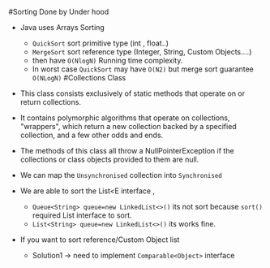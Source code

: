 
#Sorting Done by Under hood 
- Java uses Arrays Sorting
  - `QuickSort` sort primitive type (int , float..) 
  - `MergeSort` sort reference type (Integer, String, Custom Objects....)
  - then have `O(NlogN)` Running time complexity.
  - In worst case `QuickSort` may have `O(N2)` but merge sort guarantee `O(NLogN)` 
#Collections Class
  
- This class consists exclusively of static methods that operate on or return collections.
- It contains polymorphic algorithms that operate on collections, "wrappers", which return a new collection backed by a specified collection, and a few other odds and ends.
- The methods of this class all throw a NullPointerException if the collections or class objects provided to them are null.
- We can map the `Unsynchronised` collection into `Synchronised` 
- We are able to sort the List<E interface , 
  - `Queue<String> queue=new LinkedList<>()` its not sort because `sort()` required List interface to sort.
  - `List<String> queue=new LinkedList<>()` its works fine.
- If you want to sort reference/Custom Object list 
  - Solution1 -> need to implement `Comparable<Object>` interface
